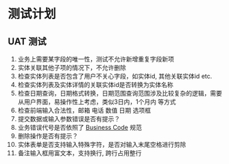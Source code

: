 # 测试计划

## UAT 测试
1) 业务上需要某字段的唯一性，测试不允许新增重复字段新项
2) 实体关联其他子项的情况下，不允许删除
3) 检查实体列表是否包含了用户不关心字段，如实体id, 其他关联实体id etc.
4) 检查实体列表及实体详情的关联实体id是否转换为实体名称
5) 检查日期查询，日期格式转换，日期范围查询范围涉及比较复杂的逻辑，需要从用户界面，易操作性上考虑，类似3日内，1个月内 等方式
6) 检查前端输入合法性，邮箱 电话 数值 日期 选项框
7) 提交数据或输入参数错误是否有提示？
8) 业务错误代号是否依照了 [Business Code](https://github.com/kequandian/dev_docs/blob/master/Business%20Code.md) 规范
9) 删除操作是否有提示？
10) 实体表单是否支持输入特殊字符，是否对输入末尾空格进行剪除
11) 备注输入框用富文本，支持换行, 跨行占用整行
